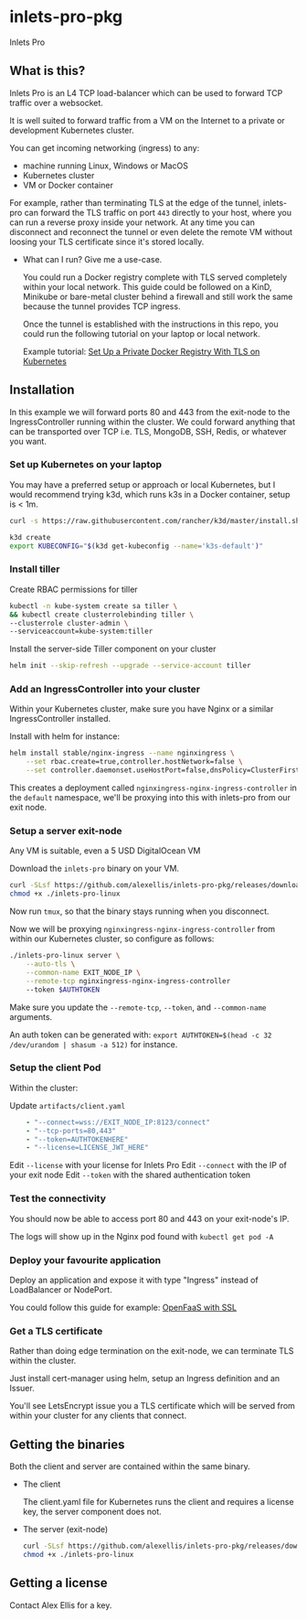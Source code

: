 # inlets-pro-pkg

Inlets Pro

## What is this?

Inlets Pro is an L4 TCP load-balancer which can be used to forward TCP traffic over a websocket.

It is well suited to forward traffic from a VM on the Internet to a private or development Kubernetes cluster.

You can get incoming networking (ingress) to any:

* machine running Linux, Windows or MacOS
* Kubernetes cluster
* VM or Docker container

For example, rather than terminating TLS at the edge of the tunnel, inlets-pro can forward the TLS traffic on port `443` directly to your host, where you can run a reverse proxy inside your network. At any time you can disconnect and reconnect the tunnel or even delete the remote VM without loosing your TLS certificate since it's stored locally.

* What can I run? Give me a use-case.

    You could run a Docker registry complete with TLS served completely within your local network. This guide could be followed on a KinD, Minikube or bare-metal cluster behind a firewall and still work the same because the tunnel provides TCP ingress.
    
    Once the tunnel is established with the instructions in this repo, you could run the following tutorial on your laptop or local network.

    Example tutorial: [Set Up a Private Docker Registry With TLS on Kubernetes](https://www.civo.com/learn/set-up-a-private-docker-registry-with-tls-on-kubernetes)

## Installation

In this example we will forward ports 80 and 443 from the exit-node to the IngressController running within the cluster. We could forward anything that can be transported over TCP i.e. TLS, MongoDB, SSH, Redis, or whatever you want.

### Set up Kubernetes on your laptop

You may have a preferred setup or approach or local Kubernetes, but I would recommend trying k3d, which runs k3s in a Docker container, setup is < 1m.

```sh
curl -s https://raw.githubusercontent.com/rancher/k3d/master/install.sh | bash
```

```sh
k3d create
export KUBECONFIG="$(k3d get-kubeconfig --name='k3s-default')"
```

### Install tiller

Create RBAC permissions for tiller

```sh
kubectl -n kube-system create sa tiller \
&& kubectl create clusterrolebinding tiller \
--clusterrole cluster-admin \
--serviceaccount=kube-system:tiller
```

Install the server-side Tiller component on your cluster

```sh
helm init --skip-refresh --upgrade --service-account tiller
```

### Add an IngressController into your cluster

Within your Kubernetes cluster, make sure you have Nginx or a similar IngressController installed.

Install with helm for instance:

```sh
helm install stable/nginx-ingress --name nginxingress \
    --set rbac.create=true,controller.hostNetwork=false \
    --set controller.daemonset.useHostPort=false,dnsPolicy=ClusterFirstWithHostNet,controller.kind=DaemonSet
```

This creates a deployment called `nginxingress-nginx-ingress-controller` in the `default` namespace, we'll be proxying into this with inlets-pro from our exit node.

### Setup a server exit-node

Any VM is suitable, even a 5 USD DigitalOcean VM

Download the `inlets-pro` binary on your VM.

```sh
curl -SLsf https://github.com/alexellis/inlets-pro-pkg/releases/download/0.4.0/inlets-pro-linux > inlets-pro-linux
chmod +x ./inlets-pro-linux
```

Now run `tmux`, so that the binary stays running when you disconnect.

Now we will be proxying `nginxingress-nginx-ingress-controller` from within our Kubernetes cluster, so configure as follows:

```sh
./inlets-pro-linux server \
    --auto-tls \
    --common-name EXIT_NODE_IP \
    --remote-tcp nginxingress-nginx-ingress-controller
    --token $AUTHTOKEN
```

Make sure you update the `--remote-tcp`, `--token`, and `--common-name` arguments.

An auth token can be generated with: `export AUTHTOKEN=$(head -c 32 /dev/urandom | shasum -a 512)` for instance.

### Setup the client Pod

Within the cluster:

Update `artifacts/client.yaml`

```yaml
    - "--connect=wss://EXIT_NODE_IP:8123/connect"
    - "--tcp-ports=80,443"
    - "--token=AUTHTOKENHERE"
    - "--license=LICENSE_JWT_HERE"
```

Edit `--license` with your license for Inlets Pro
Edit `--connect` with the IP of your exit node
Edit `--token` with the shared authentication token

### Test the connectivity

You should now be able to access port 80 and 443 on your exit-node's IP.

The logs will show up in the Nginx pod found with `kubectl get pod -A`

### Deploy your favourite application

Deploy an application and expose it with type "Ingress" instead of LoadBalancer or NodePort.

You could follow this guide for example: [OpenFaaS with SSL](https://docs.openfaas.com/reference/ssl/kubernetes-with-cert-manager/)

### Get a TLS certificate

Rather than doing edge termination on the exit-node, we can terminate TLS within the cluster.

Just install cert-manager using helm, setup an Ingress definition and an Issuer.

You'll see LetsEncrypt issue you a TLS certificate which will be served from within your cluster for any clients that connect.

## Getting the binaries

Both the client and server are contained within the same binary.

* The client
    
    The client.yaml file for Kubernetes runs the client and requires a license key, the server component does not.

* The server (exit-node)

    ```sh
    curl -SLsf https://github.com/alexellis/inlets-pro-pkg/releases/download/0.4.0/inlets-pro-linux > inlets-pro-linux
    chmod +x ./inlets-pro-linux
    ```

## Getting a license

Contact Alex Ellis for a key.
